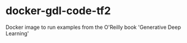 # docker-gdl-code-tf2
Docker image to run examples from the O'Reilly book 'Generative Deep Learning'
